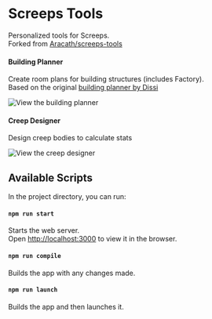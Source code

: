 # Screeps Tools

Personalized tools for Screeps.<br>
Forked from [Aracath/screeps-tools](https://github.com/Arcath/screeps-tools)

#### Building Planner

Create room plans for building structures (includes Factory).<br>
Based on the original [building planner by Dissi](http://screeps.dissi.me/)

![View the building planner](https://user-images.githubusercontent.com/10291543/76657305-29f8cf80-6537-11ea-8b7a-a85e37aae50a.png)


#### Creep Designer

Design creep bodies to calculate stats

![View the creep designer](https://user-images.githubusercontent.com/10291543/76656998-74c61780-6536-11ea-997f-3983b17fbe4d.png)

## Available Scripts

In the project directory, you can run:

#### `npm run start`

Starts the web server.<br>
Open [http://localhost:3000](http://localhost:3000) to view it in the browser.

#### `npm run compile`

Builds the app with any changes made.

#### `npm run launch`

Builds the app and then launches it.
